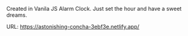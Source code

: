 Created in Vanila JS Alarm Clock. Just set the hour and have a sweet dreams. 

URL: https://astonishing-concha-3ebf3e.netlify.app/
